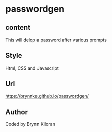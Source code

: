 # passwordgen

## content
This will delop a password after various prompts

## Style
Html, CSS and Javascript

## Url 
 https://brynnke.github.io/passwordgen/
 
 ## Author
 Coded by Brynn Kiloran

